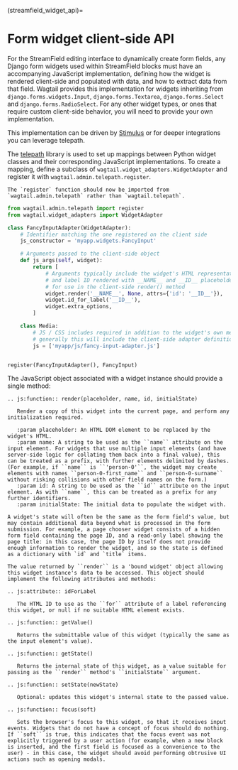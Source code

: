 (streamfield_widget_api)=

# Form widget client-side API

For the StreamField editing interface to dynamically create form fields, any Django form widgets used within StreamField blocks must have an accompanying JavaScript implementation, defining how the widget is rendered client-side and populated with data, and how to extract data from that field. Wagtail provides this implementation for widgets inheriting from `django.forms.widgets.Input`, `django.forms.Textarea`, `django.forms.Select` and `django.forms.RadioSelect`. For any other widget types, or ones that require custom client-side behavior, you will need to provide your own implementation.

This implementation can be driven by [Stimulus](extending_client_side_stimulus) or for deeper integrations you can leverage telepath.

The [telepath](https://wagtail.github.io/telepath/) library is used to set up mappings between Python widget classes and their corresponding JavaScript implementations. To create a mapping, define a subclass of `wagtail.widget_adapters.WidgetAdapter` and register it with `wagtail.admin.telepath.register`.

```{versionchanged} 7.1
The `register` function should now be imported from `wagtail.admin.telepath` rather than `wagtail.telepath`.
```

```python
from wagtail.admin.telepath import register
from wagtail.widget_adapters import WidgetAdapter

class FancyInputAdapter(WidgetAdapter):
    # Identifier matching the one registered on the client side
    js_constructor = 'myapp.widgets.FancyInput'

    # Arguments passed to the client-side object
    def js_args(self, widget):
        return [
            # Arguments typically include the widget's HTML representation
            # and label ID rendered with __NAME__ and __ID__ placeholders,
            # for use in the client-side render() method
            widget.render('__NAME__', None, attrs={'id': '__ID__'}),
            widget.id_for_label('__ID__'),
            widget.extra_options,
        ]

    class Media:
        # JS / CSS includes required in addition to the widget's own media;
        # generally this will include the client-side adapter definition
        js = ['myapp/js/fancy-input-adapter.js']


register(FancyInputAdapter(), FancyInput)
```

The JavaScript object associated with a widget instance should provide a single method:

```{eval-rst}
.. js:function:: render(placeholder, name, id, initialState)

   Render a copy of this widget into the current page, and perform any initialization required.

   :param placeholder: An HTML DOM element to be replaced by the widget's HTML.
   :param name: A string to be used as the ``name`` attribute on the input element. For widgets that use multiple input elements (and have server-side logic for collating them back into a final value), this can be treated as a prefix, with further elements delimited by dashes. (For example, if ``name`` is ``'person-0'``, the widget may create elements with names ``person-0-first_name`` and ``person-0-surname`` without risking collisions with other field names on the form.)
   :param id: A string to be used as the ``id`` attribute on the input element. As with ``name``, this can be treated as a prefix for any further identifiers.
   :param initialState: The initial data to populate the widget with.

A widget's state will often be the same as the form field's value, but may contain additional data beyond what is processed in the form submission. For example, a page chooser widget consists of a hidden form field containing the page ID, and a read-only label showing the page title: in this case, the page ID by itself does not provide enough information to render the widget, and so the state is defined as a dictionary with `id` and `title` items.

The value returned by ``render`` is a 'bound widget' object allowing this widget instance's data to be accessed. This object should implement the following attributes and methods:

.. js:attribute:: idForLabel

   The HTML ID to use as the ``for`` attribute of a label referencing this widget, or null if no suitable HTML element exists.

.. js:function:: getValue()

   Returns the submittable value of this widget (typically the same as the input element's value).

.. js:function:: getState()

   Returns the internal state of this widget, as a value suitable for passing as the ``render`` method's ``initialState`` argument.

.. js:function:: setState(newState)

   Optional: updates this widget's internal state to the passed value.

.. js:function:: focus(soft)

   Sets the browser's focus to this widget, so that it receives input events. Widgets that do not have a concept of focus should do nothing. If ``soft`` is true, this indicates that the focus event was not explicitly triggered by a user action (for example, when a new block is inserted, and the first field is focused as a convenience to the user) - in this case, the widget should avoid performing obtrusive UI actions such as opening modals.
```
